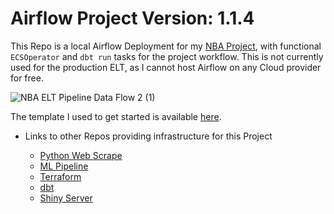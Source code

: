 # Airflow Project Version: 1.1.4
This Repo is a local Airflow Deployment for my [NBA Project](https://github.com/jyablonski/NBA-Dashboard), with functional `ECSOperator` and `dbt run` tasks for the project workflow.  This is not currently used for the production ELT, as I cannot host Airflow on any Cloud provider for free.  

![NBA ELT Pipeline Data Flow 2 (1)](https://user-images.githubusercontent.com/16946556/161156854-9ba5583e-94ed-4c80-9699-c2c50f41ed1c.jpg)

The template I used to get started is available [here](https://github.com/soggycactus/airflow-repo-template).

* Links to other Repos providing infrastructure for this Project

	* [Python Web Scrape](https://github.com/jyablonski/python_docker)
	* [ML Pipeline](https://github.com/jyablonski/nba_elt_mlflow)
	* [Terraform](https://github.com/jyablonski/aws_terraform/)
	* [dbt](https://github.com/jyablonski/nba_elt_dbt)
	* [Shiny Server](https://github.com/jyablonski/NBA-Dashboard)